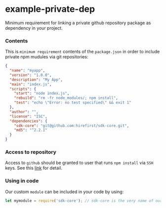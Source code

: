 # example-private-dep
Minimum requirement for linking a private github repository package as dependency in your project.

### Contents

This is `minimum requirement` contents of the `package.json` in order to include private npm mudules via git repositories:

```json
{
  "name": "myapp",
  "version": "1.0.0",
  "description": "My App",
  "main": "index.js",
  "scripts": {
    "start": "node index.js",
    "rebuild": "rm -fr node_modules/; npm install",
    "test": "echo \"Error: no test specified\" && exit 1"
  },
  "author": "",
  "license": "ISC",
  "dependencies": {
    "sdk-core": "git@github.com:hirefirst/sdk-core.git",
    "md5": "^2.2.1"
  }
}
```
### Access to repository

Access to `github` should be granted to user that runs `npm install` via `SSH` keys.
See this [link](https://help.github.com/articles/connecting-to-github-with-ssh/) for detail.

### Using in code

Our custom `module` can be included in your code by using:

```javascript
let mymodule = require('sdk-core'); // sdk-core is the very name of our module

```
